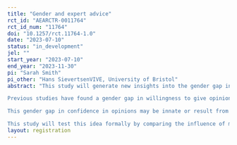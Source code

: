 ```yaml
---
title: "Gender and expert advice"
rct_id: "AEARCTR-0011764"
rct_id_num: "11764"
doi: "10.1257/rct.11764-1.0"
date: "2023-07-10"
status: "in_development"
jel: ""
start_year: "2023-07-10"
end_year: "2023-11-30"
pi: "Sarah Smith"
pi_other: "Hans SievertsenVIVE, University of Bristol"
abstract: "This study will generate new insights into the gender gap in expert opinions (men’s greater willingness to give their opinions) by shedding light on the “demand side” of the market for expertise. Specifically, it will test whether male and female experts have a different influence on the opinions of members of the public. 
Previous studies have found a gender gap in willingness to give opinions among members of the general public (asked to give opinions on the answers to general knowledge questions, Coffman, 2020) and among groups of academic experts (asked to give opinions on topical economic policy questions, Sievertsen and Smith, 2022). This arises because men are more confident (more certain) about their opinions. 
This gender gap in confidence in opinions may be innate or result from individuals’ strategic behaviour (Benabou, 2015). These are both “supply-side explanations”. On the demand-side, men may be more confident in their opinions because those opinions are more positively received (eg because of a stereotype of male expertise). A recent study found that people were more likely to seek a second medical opinion when the first opinion was given by a female rather than a male doctor (De Vaan and Stuart, 2022).
This study will test this idea formally by comparing the influence of male and female experts on the opinions formed by members of the public on a set of topical economic policy issues. "
layout: registration
---
```


